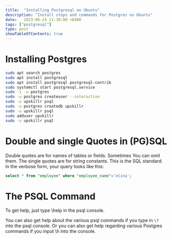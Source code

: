 ```yaml
---
title:  "Installing Postgresql on Ubuntu"
description: "Install steps and commands for Postgres on Ubuntu"
date:   2023-06-24 11:30:00 +0400
tags: ["postgresql"]
type: post
showTableOfContents: true
---
```


# Installing Postgres
``` bash
sudo apt search postgres
sudo apt install postgresql
sudo apt install postgresql postgresql-contrib
sudo systemctl start postgresql.service
sudo -i -u postgres
sudo -u postgres createuser --interactive
sudo -u upskillr psql
sudo -u postgres createdb upskillr
sudo -u upskillr psql
sudo adduser upskillr
sudo -u upskillr psql
```

# Double and single Quotes in (PG)SQL

Double quotes are for names of tables or fields. Sometimes You can omit them. The single quotes are for string constants. This is the SQL standard. In the verbose form, your query looks like this:

```sql
select * from "employee" where "employee_name"='elina';
```


# The PSQL Command

To get help, just type \help in the psql console.

You can also get help about the various psql commands if you type in `\?` into the psql console. Or you can also get help regarding various Postgres commands if you input \h into the console.

